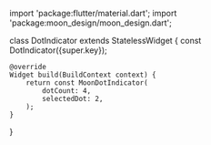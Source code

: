 import 'package:flutter/material.dart';
import 'package:moon_design/moon_design.dart';

class DotIndicator extends StatelessWidget {
    const DotIndicator({super.key});

    @override
    Widget build(BuildContext context) {
        return const MoonDotIndicator(
            dotCount: 4,
            selectedDot: 2,
        );
    }
}